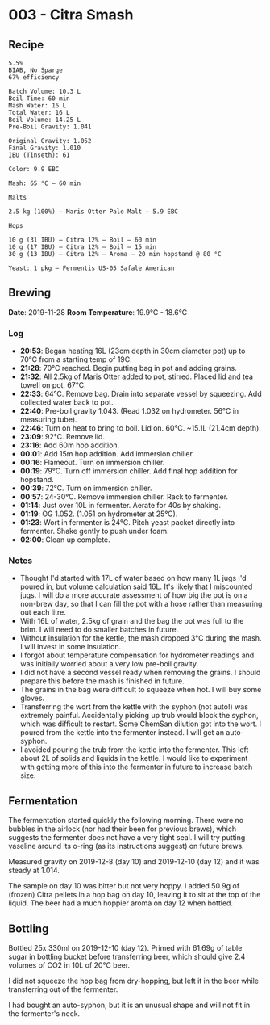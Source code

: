 # 003 - Citra Smash

## Recipe

```
5.5%
BIAB, No Sparge
67% efficiency

Batch Volume: 10.3 L
Boil Time: 60 min
Mash Water: 16 L
Total Water: 16 L
Boil Volume: 14.25 L
Pre-Boil Gravity: 1.041

Original Gravity: 1.052
Final Gravity: 1.010
IBU (Tinseth): 61

Color: 9.9 EBC

Mash: 65 °C — 60 min

Malts

2.5 kg (100%) — Maris Otter Pale Malt — 5.9 EBC

Hops

10 g (31 IBU) — Citra 12% — Boil — 60 min
10 g (17 IBU) — Citra 12% — Boil — 15 min
30 g (13 IBU) — Citra 12% — Aroma — 20 min hopstand @ 80 °C

Yeast: 1 pkg — Fermentis US-05 Safale American
```

## Brewing

**Date**: 2019-11-28
**Room Temperature**: 19.9°C - 18.6°C

### Log

 - **20:53**: Began heating 16L (23cm depth in 30cm diameter pot) up to 70°C from a starting temp of 19C.
 - **21:28**: 70°C reached. Begin putting bag in pot and adding grains.
 - **21:32**: All 2.5kg of Maris Otter added to pot, stirred. Placed lid and tea towell on pot. 67°C.
 - **22:33**: 64°C. Remove bag. Drain into separate vessel by squeezing. Add collected water back to pot.
 - **22:40**: Pre-boil gravity 1.043. (Read 1.032 on hydrometer. 56°C in measuring tube).
 - **22:46**: Turn on heat to bring to boil. Lid on. 60°C. ~15.1L (21.4cm depth).
 - **23:09**: 92°C. Remove lid.
 - **23:16**: Add 60m hop addition.
 - **00:01**: Add 15m hop addition. Add immersion chiller.
 - **00:16**: Flameout. Turn on immersion chiller.
 - **00:19**: 79°C. Turn off immersion chiller. Add final hop addition for hopstand.
 - **00:39**: 72°C. Turn on immersion chiller.
 - **00:57**: 24-30°C. Remove immersion chiller. Rack to fermenter.
 - **01:14**: Just over 10L in fermenter. Aerate for 40s by shaking.
 - **01:19**: OG 1.052. (1.051 on hydrometer at 25°C).
 - **01:23**: Wort in fermenter is 24°C. Pitch yeast packet directly into fermenter. Shake gently to push under foam.
 - **02:00**: Clean up complete.

### Notes

 - Thought I'd started with 17L of water based on how many 1L jugs I'd poured in, but volume calculation said 16L. It's likely that I miscounted jugs. I will do a more accurate assessment of how big the pot is on a non-brew day, so that I can fill the pot with a hose rather than measuring out each litre.
 - With 16L of water, 2.5kg of grain and the bag the pot was full to the brim. I will need to do smaller batches in future.
 - Without insulation for the kettle, the mash dropped 3°C during the mash. I will invest in some insulation.
 - I forgot about temperature compensation for hydrometer readings and was initially worried about a very low pre-boil gravity.
 - I did not have a second vessel ready when removing the grains. I should prepare this before the mash is finished in future.
 - The grains in the bag were difficult to squeeze when hot. I will buy some gloves.
 - Transferring the wort from the kettle with the syphon (not auto!) was extremely painful. Accidentally picking up trub would block the syphon, which was difficult to restart. Some ChemSan dilution got into the wort. I poured from the kettle into the fermenter instead. I will get an auto-syphon.
 - I avoided pouring the trub from the kettle into the fermenter. This left about 2L of solids and liquids in the kettle. I would like to experiment with getting more of this into the fermenter in future to increase batch size.

## Fermentation

The fermentation started quickly the following morning. There were no bubbles in the airlock (nor had their been for previous brews), which suggests the fermenter does not have a very tight seal. I will try putting vaseline around its o-ring (as its instructions suggest) on future brews.

Measured gravity on 2019-12-8 (day 10) and 2019-12-10 (day 12) and it was steady at 1.014.

The sample on day 10 was bitter but not very hoppy. I added 50.9g of (frozen) Citra pellets in a hop bag on day 10, leaving it to sit at the top of the liquid. The beer had a much hoppier aroma on day 12 when bottled.

## Bottling

Bottled 25x 330ml on 2019-12-10 (day 12). Primed with 61.69g of table sugar in bottling bucket before transferring beer, which should give 2.4 volumes of CO2 in 10L of 20°C beer.

I did not squeeze the hop bag from dry-hopping, but left it in the beer while transferring out of the fermenter.

I had bought an auto-syphon, but it is an unusual shape and will not fit in the fermenter's neck.
